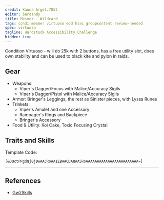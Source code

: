 ```yaml
---
credit: Kauna Arget.7052
editor: berdandy
title: Mesmer - Wildcard
tags: condi mesmer virtuoso eod hsac groupcontent review-needed
spec: virtuoso
tagline: Hardstuck Accessibility Challenge
hidden: true
---
```


Condition Virtuoso - will do 25k with 2 buttons, has a free utility slot, does own stability and can be used to black kite and pylon in raids.

## Gear

- Weapons: 
  - Viper's Dagger/Focus with Malice/Accuracy Sigils
  - Viper's Dagger/Pistol with Malice/Accuracy Sigils
- Armor: Bringer's Leggings, the rest as Sinister pieces, with Lyssa Runes
- Trinkets:
  - Viper's Amulet and one Accessory
  - Rampager's Rings and Backpiece
  - Bringer's Accessory
- Food & Utility: Koi Cake, Toxic Focusing Crystal

## Traits and Skills

Template Code:

`[&DQctPRgdQj8jDwAA3RoAAIEBAACDAQAA5RoAAAAAAAAAAAAAAAAAAAAAAAA=]`

---

<div
  data-armory-embed='skills'
  data-armory-ids='21750,45425,10232,10234,24755'
>
</div>
<div
  data-armory-embed='specializations'
  data-armory-ids='45,24,66'
  data-armory-45-traits='670,669,1687'
  data-armory-24-traits='721,1690,733'
  data-armory-66-traits='2202,2207,2223'
>
</div>
<script async src='https://unpkg.com/armory-embeds@^0.x.x/armory-embeds.js'></script>



## References

- [Gw2Skills](http://gw2skills.net/editor/?PiBBg2hrlVwWZIsEmLe6XdxfA-zRhYNhgC5L0LzoHFVEk5YEJFCVBanFYOrA-e)
